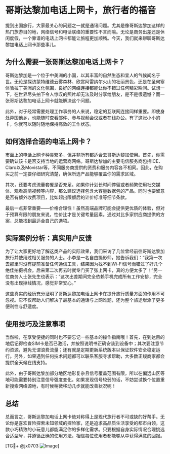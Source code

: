 # 哥斯达黎加电话上网卡，旅行者的福音

提到出国旅行，大家最关心的问题之一就是通讯问题。尤其是像哥斯达黎加这样的热门旅游目的地，网络信号和电话联络的重要性不言而喻。无论是商务出差还是休闲度假，一个靠谱的电话上网卡都能让旅程更加顺畅。今天，我们就来聊聊哥斯达黎加电话上网卡那些事儿。

## 为什么需要一张哥斯达黎加电话上网卡？

哥斯达黎加是一个位于中美洲的小国，以其丰富的自然生态和宜人的气候闻名于世。无论是探访蒙特维德云雾森林、欣赏阿雷纳尔火山的壮丽景色，还是在圣何塞体验拉丁美洲的文化氛围，良好的网络连接都能让你不错过任何精彩瞬间。试想一下，在世界尽头拍下令人惊叹的照片却无法及时分享给朋友，是不是很遗憾？而一张哥斯达黎加电话上网卡就能解决这个问题。

此外，对于经常需要处理工作事务的人来说，稳定的互联网连接同样重要。即使身处异国他乡，也能随时查看邮件、参与视频会议或者在线办公。有了这张小小的卡，你就可以随时随地保持高效的工作状态。

## 如何选择合适的电话上网卡？

市面上的电话上网卡种类繁多，但并非所有都适合去哥斯达黎加使用。首先，你需要确认该卡是否支持当地的运营商网络。哥斯达黎加的主要电信服务商包括ICE、Claro以及Movistar等，不同服务商提供的资费和服务内容各不相同。因此，在购买之前一定要仔细研究清楚，确保所选产品能够覆盖你的需求区域。

其次，还要考虑流量套餐是否充足。如果你计划长时间停留或者频繁使用社交媒体、观看高清视频等内容，那么建议选择包含大容量数据包的产品。同时也要留意是否有额外收费项目，比如超出限额后的计价标准等细节条款。

最后一点非常重要——价格合理性！虽然高端品牌可能会提供更优质的体验，但对于预算有限的朋友来说，性价比才是关键考量因素。通过对比多家供应商提供的方案，总能找到最适合自己的选项。

## 实际案例分析：真实用户反馈

为了让大家更好地了解这类产品的实际效果，我们采访了几位曾经前往哥斯达黎加旅行并使用过相关服务的人士。小李是一名自由摄影师，她告诉我们：“我第一次去那里时没有提前准备任何通信工具，结果因为找不到Wi-Fi信号而错过了好几个绝佳拍摄机会。后来第二次再去时就专门买了张上网卡，真的方便太多了！”另一位商务人士张先生也表示：“这次出差期间完全依赖手机完成所有工作安排，完全没有出现掉线情况，感觉非常安心。”

这些真实的经历充分证明了哥斯达黎加电话上网卡在提升旅行质量方面的作用不可忽视。它不仅帮助人们解决了最基本的通话与上网难题，还为整个旅途增添了更多便利性与舒适度。

## 使用技巧及注意事项

当然啦，在享受便捷的同时也不要忘记一些基本的操作指南哦！首先，在到达目的地后记得检查SIM卡是否已激活，并按照说明书正确安装到设备中；其次要注意节约资源，避免无谓浪费流量；还有就是定期更新系统版本以保证软件安全稳定运行。另外，如果遇到任何技术问题都可以联系客服寻求帮助，大多数正规商家都会提供全天候在线支持。

此外，由于哥斯达黎加部分地区地形复杂且信号覆盖范围有限，所以在偏远山区等地可能需要特别注意信号强度变化。如果发现信号较弱的话，不妨尝试换个位置重新搜索网络源地，有时候稍微移动几步就能改善状况呢！

## 总结

总而言之，哥斯达黎加电话上网卡绝对称得上是现代旅行者不可或缺的好帮手。无论你是喜欢冒险探索未知领域的探险家，还是追求高品质生活享受的都市白领，这款小巧精致的小玩意儿都能满足你的多样化需求。只要根据自身实际情况合理挑选合适型号，并遵循正确的使用方法，相信每位使用者都能够从中获得满意的回报。

[TG💪+ @jx0703 ![Image](https://github.com/user-attachments/assets/dbca1d08-cadb-493c-b0ec-ad6f7a83f270)]